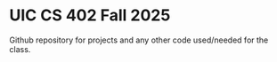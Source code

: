 # UIC CS 402 Fall 2025
Github repository for projects and any other code used/needed for the class.

